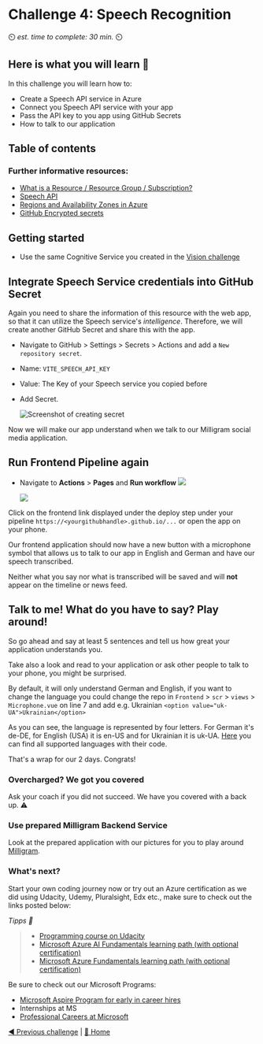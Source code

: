 # Challenge 4: Speech Recognition

⏲️ _est. time to complete: 30 min._ ⏲️

## Here is what you will learn 🎯

In this challenge you will learn how to:

- Create a Speech API service in Azure
- Connect you Speech API service with your app
- Pass the API key to you app using GitHub Secrets
- How to talk to our application

## Table of contents

### Further informative resources:

- [What is a Resource / Resource Group / Subscription?](https://docs.microsoft.com/azure/cloud-adoption-framework/govern/resource-consistency/resource-access-management)
- [Speech API](https://azure.microsoft.com/services/cognitive-services/speech-services/#overview)
- [Regions and Availability Zones in Azure](https://docs.microsoft.com/azure/availability-zones/az-overview)
- [GitHub Encrypted secrets](https://docs.GitHub.com/en/actions/reference/encrypted-secrets)

## Getting started

- Use the same Cognitive Service you created in the [Vision challenge](../Vision/README.md)

## Integrate Speech Service credentials into GitHub Secret

Again you need to share the information of this resource with the web app, so that it can utilize the Speech service's _intelligence_. Therefore, we will create another GitHub Secret and share this with the app.

- Navigate to GitHub > Settings > Secrets > Actions and add a `New repository secret`.
- Name: `VITE_SPEECH_API_KEY`
- Value: The Key of your Speech service you copied before
- Add Secret.

  ![Screenshot of creating secret](./images/light/vue-app-speech-api-key-secret.png)

Now we will make our app understand when we talk to our Milligram social media application.

## Run Frontend Pipeline again

- Navigate to **Actions** > **Pages** and **Run workflow**
  ![](./images/light/runworkflow.png)

  ![](./images/light/rerunalljobs.png)

Click on the frontend link displayed under the deploy step under your pipeline `https://<yourgithubhandle>.github.io/...` or open the app on your phone.

Our frontend application should now have a new button with a microphone symbol that allows us to talk to our app in English and German and have our speech transcribed.

Neither what you say nor what is transcribed will be saved and will **not** appear on the timeline or news feed.

## Talk to me! What do you have to say? Play around!

So go ahead and say at least 5 sentences and tell us how great your application understands you.

Take also a look and read to your application or ask other people to talk to your phone, you might be surprised.

By default, it will only understand German and English, if you want to change the language you could change the repo in `Frontend` > `scr` > `views` > `Microphone.vue` on line 7 and add e.g. Ukrainian
`<option value="uk-UA">Ukrainian</option>`

As you can see, the language is represented by four letters. For German it's de-DE, for English (USA) it is en-US and for Ukrainian it is uk-UA. [Here](https://docs.microsoft.com/en-us/azure/cognitive-services/speech-service/language-support) you can find all supported languages with their code.

That's a wrap for our 2 days. Congrats!

### Overcharged? We got you covered

Ask your coach if you did not succeed. We have you covered with a back up. ⚠️

### Use prepared Milligram Backend Service

Look at the prepared application with our pictures for you to play around [Milligram](https://codeunicornmartha.GitHub.io/FemaleAIappInnovationEcosystem/#/?stack-key=a78e2b9a).

### What's next?

Start your own coding journey now or try out an Azure certification as we did using Udacity, Udemy, Pluralsight, Edx etc., make sure to check out the links posted below:

_Tipps 📝_

> - [Programming course on Udacity](https://www.udacity.com/course/intro-to-programming-nanodegree--nd000)
> - [Microsoft Azure AI Fundamentals learning path (with optional certification)](https://learn.microsoft.com/en-us/training/paths/get-started-with-artificial-intelligence-on-azure/)
> - [Microsoft Azure Fundamentals learning path (with optional certification)](https://learn.microsoft.com/en-gb/certifications/exams/az-900)

Be sure to check out our Microsoft Programs:

- [Microsoft Aspire Program for early in career hires](https://www.microsoft.com/en-ie/earlycareers/aspire-program)
- Internships at MS
- [Professional Careers at Microsoft](https://careers.microsoft.com/)

[◀ Previous challenge](../Vision/README.md) | [🔼 Home](../../../README.md)